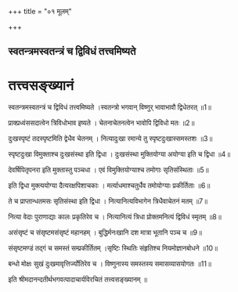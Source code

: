 +++
title = "०१ मूलम्"

+++


## स्वतन्त्रमस्वतन्त्रं च द्विविधं तत्त्वमिष्यते

# तत्त्वसङ्ख्यानं

स्वतन्त्रमस्वतन्त्रं च द्विविधं तत्त्वमिष्यते ।स्वतन्त्रो भगवान् विष्णुर् भावाभावौ द्विधेतरत् ॥1॥

प्राक्प्रध्वंससदात्वेन त्रिविधोभाव इष्यते । चेतनाचेतनत्वेन भावोपि द्विविधो मतः ॥2॥

दुःखस्पृष्टं तदस्पृष्टमिति द्वेधैव चेतनम् । नित्यादुःखा रमान्ये तु स्पृष्टदुःखास्समस्तशः ॥3॥

स्पृष्टदुःखा विमुक्ताश्च दुःखसंस्था इति द्विधा । दुःखसंस्था मुक्तियोग्या अयोग्या इति च द्विधा ॥4॥

देवर्षिपितृपनरा इति मुक्तास्तु पञ्चधा । एवं विमुक्तियोग्याश्च तमोगाः सृतिसंस्थिताः ॥5॥

इति द्विधा मुक्त्ययोग्या दैत्यरक्षपिशाचकाः । मर्त्याधमाश्चतुर्धैव तमोयोग्याः प्रकीर्तिताः ॥6॥

ते च प्राप्तान्धतमसः सृतिसंस्था इति द्विधा । नित्यानित्यविभागेन त्रिधैवाचेतनं मतम् ॥7॥

नित्या वेदाः पुराणाद्याः कालः प्रकृतिरेव च । नित्यानित्यं त्रिधा प्रोक्तमनित्यं द्विविधं स्मृतम् ॥8॥

असंसृष्टं च संसृष्टमसंसृष्टं महानहम् । बुद्धिर्मनःखानि दश मात्रा भूतानि पञ्च च ॥9॥

संसृष्टमण्डं तद्गं च समस्तं सम्प्रकीर्तितम् ।सृष्टिः स्थितिः संहृतिश्च नियमोज्ञानबोधने ॥10॥

बन्धो मोक्षः सुखं दुःखमावृत्तिर्ज्योतिरेव च । विष्णुनास्य समस्तस्य समासव्यासयोगतः ॥11॥

इति श्रीमदानन्दतीर्थभगवत्पादाचार्यविरचितं तत्त्वसङ्ख्यानम् ॥


